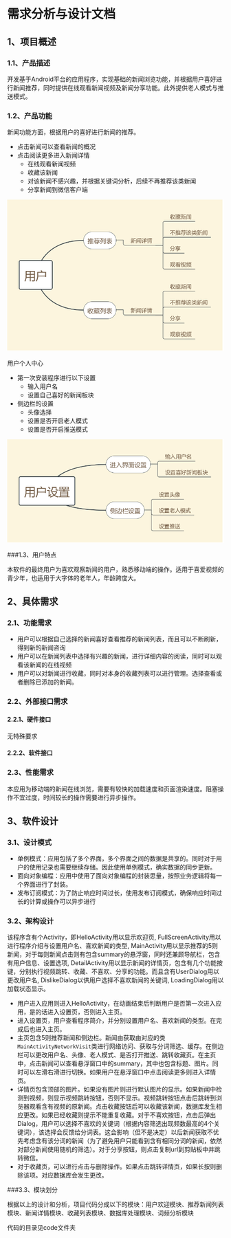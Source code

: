 # 需求分析与设计文档



## 1、项目概述

### 1.1、产品描述

开发基于Android平台的应用程序，实现基础的新闻浏览功能，并根据用户喜好进行新闻推荐，同时提供在线观看新闻视频及新闻分享功能。此外提供老人模式与推送模式。

### 1.2、产品功能

新闻功能方面，根据用户的喜好进行新闻的推荐。

+ 点击新闻可以查看新闻的概况
+ 点击阅读更多进入新闻详情
  + 在线观看新闻视频
  + 收藏该新闻
  + 对该新闻不感兴趣，并根据关键词分析，后续不再推荐该类新闻
  + 分享新闻到微信客户端

![](image/新闻功能.png)



用户个人中心

+ 第一次安装程序进行以下设置
  + 输入用户名
  + 设置自己喜好的新闻板块
+ 侧边栏的设置
  + 头像选择
  + 设置是否开启老人模式
  + 设置是否开启推送模式

![](image/用户个人中心.png)

###1.3、用户特点

本软件的最终用户为喜欢观察新闻的用户，熟悉移动端的操作。适用于喜爱视频的青少年，也适用于大字体的老年人，年龄跨度大。

## 2、具体需求

### 2.1、功能需求

+ 用户可以根据自己选择的新闻喜好查看推荐的新闻列表，而且可以不断刷新，得到新的新闻咨询
+ 用户可以在新闻列表中选择有兴趣的新闻，进行详细内容的阅读，同时可以观看该新闻的在线视频
+ 用户可以对新闻进行收藏，同时对本身的收藏列表可以进行管理。选择查看或者删除已添加的新闻。

### 2.2、外部接口需求

#### 2.2.1、硬件接口

无特殊要求

#### 2.2.2、软件接口

### 2.3、性能需求

本应用为移动端的新闻在线浏览，需要有较快的加载速度和页面渲染速度。阻塞操作不宜过度，时间较长的操作需要进行异步操作。



## 3、软件设计

### 3.1、设计模式

+ 单例模式：应用包括了多个界面，多个界面之间的数据是共享的。同时对于用户的使用记录也需要继续存储。因此使用单例模式，确实数据的同步更新。
+ 面向对象编程：应用中使用了面向对象编程的封装思量，按照业务逻辑将每一个界面进行了封装。
+ 发布订阅模式：为了防止响应时间过长，使用发布订阅模式，确保响应时间过长的计算或操作可以异步进行

### 3.2、架构设计

该程序含有个Activity，即HelloActivity用以显示欢迎页, FullScreenActivity用以进行程序介绍与设置用户名、喜欢新闻的类型, MainActivity用以显示推荐的5则新闻，对于每则新闻点击则有包含summary的悬浮窗，同时还兼顾导航栏，包含有用户信息、设置选项, DetailActivity用以显示新闻的详情页，包含有几个功能按键，分别执行视频跳转、收藏、不喜欢、分享的功能。而且含有UserDialog用以更改用户名, DislikeDialog以供用户选择不喜欢新闻的关键词, LoadingDialog用以加载状态显示。

- 用户进入应用则进入HelloActivity，在动画结束后判断用户是否第一次进入应用，是的话进入设置页，否则进入主页。
- 进入设置页，用户查看程序简介，并分别设置用户名、喜欢新闻的类型。在完成后也进入主页。
- 主页包含5则推荐新闻和侧边栏。新闻由获取由对应的类`MainActivityNetworkVisit`类进行网络访问、获取与分词筛选、缓存。在侧边栏可以更改用户名、头像、老人模式、是否打开推送、跳转收藏页。在主页中，点击新闻可以查看悬浮窗口中的summary，其中也包含标题、图片。同时可以左滑右滑进行切换。如果用户在悬浮窗口中点击阅读更多则进入详情页。
- 详情页包含顶部的图片。如果没有图片则进行默认图片的显示。如果新闻中检测到视频，则显示视频跳转按钮，否则不显示。视频跳转按钮点击后跳转到浏览器观看含有视频的原新闻。点击收藏按钮后可以收藏该新闻，数据库发生相应更改。如果已经收藏则提示不能重复收藏。对于不喜欢按钮，点击后弹出Dialog，用户可以选择不喜欢的关键词（根据内容筛选出现频数最高的4个关键词），该选择会反馈给分词表。这会影响（但不是决定）以后新闻获取不优先考虑含有该分词的新闻（为了避免用户只能看到含有相同分词的新闻，依然对部分新闻使用随机的筛选）。对于分享按钮，则点击复制url到剪贴板中并跳转微信。
- 对于收藏页，可以进行点击与删除操作。如果点击跳转详情页，如果长按则删除该项。对应数据库会发生更改。

###3.3、模块划分

根据以上的设计和分析，项目代码分成以下的模块：用户欢迎模块、推荐新闻列表模块、新闻详情模块、收藏列表模块、数据库处理模块、词频分析模块

代码的目录见code文件夹





